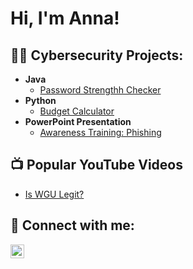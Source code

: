 <h1>Hi, I'm Anna! 

<h2>👨‍💻 Cybersecurity Projects:</h2>

- <b>Java</b>
  - [Password Strengthh Checker](https://github.com/joshmadakor1/Algorithms-Practice)
- <b>Python</b>
  - [Budget Calculator](https://github.com/joshmadakor1/4chan-Image-Analysis-Middleware-C964) 
- <b>PowerPoint Presentation</b>
  - [Awareness Training: Phishing](https://github.com/joshmadakor1/Sentinel-Lab)


<h2>📺 Popular YouTube Videos</h2>

- [Is WGU Legit?](https://www.youtube.com/watch?v=E2MwRWxDBkA)

<h2> 🤳 Connect with me:</h2>


[<img align="left" alt="AnnaMnich | LinkedIn" width="22px" src="https://cdn.jsdelivr.net/npm/simple-icons@v3/icons/linkedin.svg" />][linkedin]


[linkedin]: https://www.linkedin.com/in/anna-m-36951920  

<!--
**anna-mnich/Anna-mnich** is a ✨ _special_ ✨ repository because its `README.md` (this file) appears on your GitHub profile.

Here are some ideas to get you started:

- 🔭 I’m currently working on ...
- 🌱 I’m currently learning ...
- 👯 I’m looking to collaborate on ...
- 🤔 I’m looking for help with ...
- 💬 Ask me about ...
- 📫 How to reach me: ...
- 😄 Pronouns: ...
- ⚡ Fun fact: ...
-->
